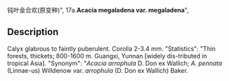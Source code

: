 钝叶金合欢(原变种)",
17a.**Acacia megaladena var. megaladena**",

## Description
Calyx glabrous to faintly puberulent. Corolla 2-3.4 mm.
  "Statistics": "Thin forests, thickets; 800-1600 m. Guangxi, Yunnan [widely dis-tributed in tropical Asia].
  "Synonym": "*Acacia arrophula* D. Don ex Wallich; *A. pennata* (Linnae-us) Willdenow var. *arrophula* (D. Don ex Wallich) Baker.
